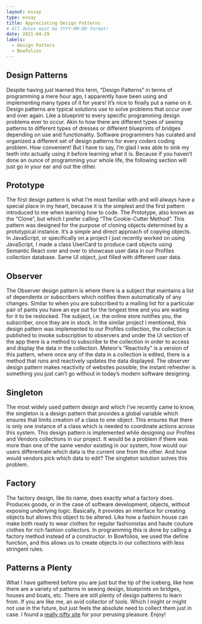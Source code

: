 ```yaml
---
layout: essay
type: essay
title: Appreciating Design Patterns
# All dates must be YYYY-MM-DD format!
date: 2021-04-29
labels:
  - Design Patters
  - Bowfolios
---
```

## Design Patterns

Despite having just learned this term, “Design Patterns” in terms of programming a mere hour ago, I apparently have been using and implementing many types of it for years! It’s nice to finally put a name on it. Design patterns are typical solutions use to solve problems that occur over and over again. Like a blueprint to every specific programming design problems ever to occur. Akin to how there are different types of sewing patterns to different types of dresses or different blueprints of bridges depending on use and functionality. Software programmers has curated and organized a different set of design patterns for every coders coding problem. How convenient! But I have to say, I’m glad I was able to sink my teeth into actually using it before learning what it is. Because if you haven’t done an ounce of programming your whole life, the following section will just go in your ear and out the other.

## Prototype

The first design pattern is what I’m most familiar with and will always have a special place in my heart, because it is the simplest and the first pattern introduced to me when learning how to code. The Prototype, also known as the “Clone”, but which I prefer calling “The Cookie-Cutter Method”. This pattern was designed for the purpose of cloning objects determined by a prototypical instance. It’s a simple and direct approach of copying objects. In JavaScript, or specifically on a project I just recently worked on using JavaScript, I made a class UserCard to produce card objects using Semantic React over and over to showcase user data in our Profiles collection database. Same UI object, just filled with different user data.

## Observer

The Observer design pattern is where there is a subject that maintains a list of dependents or subscribers which notifies them automatically of any changes. Similar to when you are subscribed to a mailing list for a particular pair of pants you have an eye out for the longest time and you are waiting for it to be restocked. The subject, i.e. the online store notifies you, the subscriber, once they are in stock. In the similar project I mentioned, this design pattern was implemented to our Profiles collection, the collection is published to invoke subscription to observers and under the UI section of the app there is a method to subscribe to the collection in order to access and display the data in the collection. Meteor’s “Reactivity” is a version of this pattern, where once any of the data in a collection is edited, there is a method that runs and reactively updates the data displayed. The observer design pattern makes reactivity of websites possible, the instant refresher is something you just can’t go without in today’s modern software designing.

## Singleton

The most widely used pattern design and which I’ve recently came to know, the singleton is a design pattern that provides a global variable which ensures that limits creation of a class to one object. This ensures that there is only one instance of a class which is needed to coordinate actions across this system. This design pattern is implemented while designing our Profiles and Vendors collections in our project. It would be a problem if there was more than one of the same vendor existing in our system, how would our users differentiate which data is the current one from the other. And how would vendors pick which data to edit? The singleton solution solves this problem.

## Factory

The factory design, like its name, does exactly what a factory does. Produces goods, or in the case of software development, objects, without exposing underlying logic. Basically, it provides an interface for creating objects but allows this object to be altered. Like how a fashion house can make both ready to wear clothes for regular fashionistas and haute couture clothes for rich fashion collectors. In programming this is done by calling a factory method instead of a constructor. In Bowfolios, we used the define function, and this allows us to create objects in our collections with less stringent rules.

## Patterns a Plenty

What I have gathered before you are just but the tip of the iceberg, like how there are a variety of patterns in sewing design, blueprints on bridges, houses and boats, etc. There are still plenty of design patterns to learn from. If you are like me, an avid collector of tools. Which I might or might not use in the future, but just feels the absolute need to collect them just in case. I found a [really nifty site](https://refactoring.guru/) for your perusing pleasure. Enjoy!





